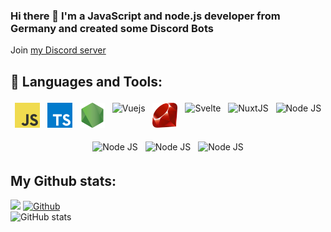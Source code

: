 ### Hi there 👋 I'm a JavaScript and node.js developer from Germany and created some Discord Bots

Join [my Discord server](https://discord.gg/y8kXVkQ)

## 🧰 Languages and Tools:
<p align="center">
<img src="https://raw.githubusercontent.com/github/explore/80688e429a7d4ef2fca1e82350fe8e3517d3494d/topics/javascript/javascript.png" alt="Javascript" height="40" style="vertical-align:top; margin:4px">
  <img src="https://raw.githubusercontent.com/github/explore/80688e429a7d4ef2fca1e82350fe8e3517d3494d/topics/typescript/typescript.png" alt="TypeScript" height="40" style="vertical-align:top; margin:4px">
<img src="https://raw.githubusercontent.com/github/explore/80688e429a7d4ef2fca1e82350fe8e3517d3494d/topics/nodejs/nodejs.png" alt="Node JS" height="40" style="vertical-align:top; margin:4px">
<img src="https://camo.githubusercontent.com/c8f91d18976e27123643a926a2588b8d931a0292fd0b6532c3155379e8591629/68747470733a2f2f7675656a732e6f72672f696d616765732f6c6f676f2e706e67" alt="Vuejs" height="40" style="vertical-align:top; margin:4px">
<img src="https://raw.githubusercontent.com/github/explore/80688e429a7d4ef2fca1e82350fe8e3517d3494d/topics/ruby/ruby.png" alt="Ruby" height="40" style="vertical-align:top; margin:4px">
<img src="https://upload.wikimedia.org/wikipedia/commons/1/1b/Svelte_Logo.svg" alt="Svelte" height="40" style="vertical-align:top; margin:4px">
<img src="https://nuxtjs.org/design-kit/colored-logo.svg" alt="NuxtJS" height="40" style="vertical-align:top; margin:4px">
<img src="https://camo.githubusercontent.com/8d56e87edf99e89bfc457cd62462e0b7aae19e6b197b1df5c542d474d8d76f81/68747470733a2f2f646576656c6f7065722e6665646f726170726f6a6563742e6f72672f7374617469632f6c6f676f2f6373686172702e706e67" alt="Node JS" height="40" style="vertical-align:top; margin:4px">
</p>
<p align="center">
<img src="https://upload.wikimedia.org/wikipedia/commons/c/c0/WebStorm_Icon.svg" alt="Node JS" height="40" style="vertical-align:top; margin:4px">
<img src="https://1v5ymx3zt3y73fq5gy23rtnc-wpengine.netdna-ssl.com/wp-content/uploads/2021/06/gitkraken-logo-light-sq.svg" alt="Node JS" height="40" style="vertical-align:top; margin:4px">
  <img src="https://1v5ymx3zt3y73fq5gy23rtnc-wpengine.netdna-ssl.com/wp-content/uploads/2021/06/gitkraken-logo-light-sq.svg" alt="Node JS" height="40" style="vertical-align:top; margin:4px">

</p>

## My Github stats:
![](https://visitor-badge.laobi.icu/badge?page_id=ProfessorVarox)
[![Github](https://img.shields.io/github/followers/CharalambosIoannou?label=Follow&style=social)](https://github.com/ProfessorVarox)
<br>
![GitHub stats](https://github-readme-stats.vercel.app/api?username=ProfessorVarox&show_icons=true&theme=tokyonight)

